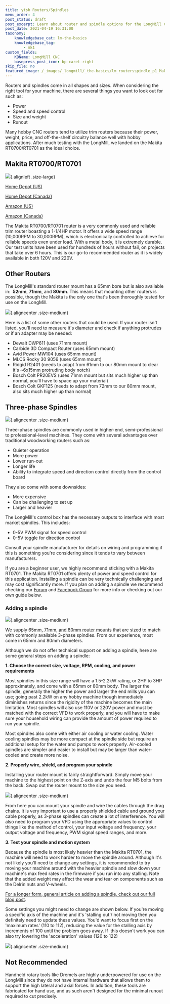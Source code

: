 ```yaml
---
title: ytsb Routers/Spindles
menu_order: 4
post_status: draft
post_excerpt: Learn about router and spindle options for the LongMill CNC, with consideration for noise, speed control, cost. The recommended tool is the Makita RT0700/RT0701.
post_date: 2021-04-19 16:31:00
taxonomy:
    knowledgebase_cat: lm-the-basics
    knowledgebase_tag:
        - mk1
custom_fields:
    KBName: LongMill CNC
    basepress_post_icon: bp-caret-right
skip_file: no
featured_image: /_images/_longmill/_the-basics/lm_routersspindle_p1_Makita.jpg
---
```


Routers and spindles come in all shapes and sizes. When considering the right tool for your machine, there are several things you want to look out for such as:

<ul>
  <li>Power</li>
  <li>Speed and speed control</li>
  <li>Size and weight</li>
  <li>Runout</li>
</ul>

Many hobby CNC routers tend to utilize trim routers because their power, weight, price, and off-the-shelf circuitry balance well with hobby applications. After much testing with the LongMill, we landed on the Makita RT0700/RT0701 as the ideal choice.

<h2>Makita RT0700/RT0701</h2>

![](/_images/_longmill/_the-basics/lm_routersspindle_p1_Makita.jpg){.alignleft .size-large}

<a href="http://www.homedepot.com/p/Makita-1-1-4-HP-Compact-Router-RT0701C/204247210" target="_blank" rel="noreferrer noopener">Home Depot (US)</a>

<a href="https://www.homedepot.ca/en/home/p.compact-router.1000848739.html" target="_blank" rel="noreferrer noopener">Home Depot (Canada)</a>

<a href="https://www.amazon.com/Makita-RT0701C-1-1-Compact-Router/dp/B00E7D3V4S/" target="_blank" rel="noreferrer noopener">Amazon (US)</a>

<a href="https://www.amazon.ca/gp/product/B00E7D3V4S?ie=UTF8" target="_blank" rel="noreferrer noopener">Amazon (Canada)</a>

The Makita RT0700/RT0701 router is a very commonly used and reliable trim router boasting a 1-1/4HP motor. It offers a wide speed range (10,000RPM to 30,000RPM), which is electronically controlled to achieve for reliable speeds even under load. With a metal body, it is extremely durable. Our test units have been used for hundreds of hours without fail, on projects that take over 6 hours. This is our go-to recommended router as it is widely available in both 120V and 220V.

<h2>Other Routers</h2>

The LongMill's standard router mount has a 65mm bore but is also available in:  <strong>52mm</strong>, <strong>71mm</strong>, and <strong>80mm</strong>. This means that mounting other routers is possible, though the Makita is the only one that's been thoroughly tested for use on the LongMill.

![](/_images/_longmill/_the-basics/lm_routersspindle_p2_65RMount.jpg){.aligncenter .size-medium}

Here is a list of some other routers that could be used. If your router isn't listed, you'll need to measure it's diameter and check if anything protrudes or if an adapter may be needed:

<ul>
  <li>Dewalt DWP611 (uses 71mm mount)</li>
  <li>Carbide 3D Compact Router (uses 65mm mount)</li>
  <li>Avid Power MW104 (uses 65mm mount)</li>
  <li>MLCS Rocky 30 9056 (uses 65mm mount)</li>
  <li>Ridgid R2401 (needs to adapt from 61mm to our 80mm mount to clear it's ~6x15mm protruding body notch)</li>
  <li>Bosch Colt PR20EVS (uses 71mm mount but sits much higher up than normal, you'll have to space up your material)</li>
  <li>Bosch Colt GKF125 (needs to adapt from 72mm to our 80mm mount, also sits much higher up than normal)</li>
</ul>

<h2>Three-phase Spindles</h2>

![](/_images/_longmill/_the-basics/lm_routersspindle_p3_RouterPkg.png){.aligncenter .size-medium}

Three-phase spindles are commonly used in higher-end, semi-professional to professional-level machines. They come with several advantages over traditional woodworking routers such as:

<ul>
  <li>Quieter operation</li>
  <li>More power</li>
  <li>Lower run-out</li>
  <li>Longer life</li>
  <li>Ability to integrate speed and direction control directly from the control board</li>
</ul>

They also come with some downsides:

<ul>
  <li>More expensive</li>
  <li>Can be challenging to set up</li>
  <li>Larger and heavier</li>
</ul>

The LongMill's control box has the necessary outputs to interface with most market spindles. This includes:

<ul>
  <li>0-5V PWM signal for speed control</li>
  <li>0-5V toggle for direction control</li>
</ul>

Consult your spindle manufacturer for details on wiring and programming if this is something you're considering since it tends to vary between manufacturers.

If you are a beginner user, we highly recommend sticking with a Makita RT0701. The Makita RT0701 offers plenty of power and speed control for this application. Installing a spindle can be very technically challenging and may cost significantly more. If you plan on adding a spindle we recommend checking our <a href="https://forum.sienci.com/">Forum</a> and <a href="https://www.facebook.com/groups/mill.one">Facebook Group</a> for more info or checking out our own guide below.

<h3>Adding a spindle</h3>

![](/_images/_longmill/_the-basics/lm_routersspindle_p4_Spindle.jpeg){.aligncenter .size-medium}

We supply <a href="https://sienci.com/product/router-mount-for-longmill-benchtop-cnc/">65mm, 71mm, and 80mm router mounts</a> that are sized to match with commonly available 3-phase spindles. From our experience, most come in 65mm and 80mm diameters.

Although we do not offer technical support on adding a spindle, here are some general steps on adding a spindle:

<strong>1. Choose the correct size, voltage, RPM, cooling, and power requirements</strong>

Most spindles in this size range will have a 1.5-2.2kW rating, or 2HP to 3HP approximately, and come with a 65mm or 80mm body. The larger the spindle, generally the higher the power and larger the end mills you can use; going past 2.2kW on any hobby machine though immediately diminishes returns since the rigidity of the machine becomes the main limitation. Most spindles will also use 110V or 220V power and must be matched with the correct VFD to work properly, and you will have to make sure your household wiring can provide the amount of power required to run your spindle.

Most spindles also come with either air cooling or water cooling. Water cooling spindles may be more compact at the spindle side but require an additional setup for the water and pumps to work properly. Air-cooled spindles are simpler and easier to install but may be larger than water-cooled and create more noise.

<strong>2. Properly wire, shield, and program your spindle</strong>

Installing your router mount is fairly straightforward. Simply move your machine to the highest point on the Z-axis and undo the four M5 bolts from the back. Swap out the router mount to the size you need.

![](/_images/_longmill/_the-basics/lm_routersspindle_p5_WireRoute.jpeg){.aligncenter .size-medium}

From here you can mount your spindle and wire the cables through the drag chains. It is very important to use a properly shielded cable and ground your cable properly, as 3-phase spindles can create a lot of interference. You will also need to program your VFD using the appropriate values to control things like the method of control, your input voltage and frequency, your output voltage and frequency, PWM signal speed ranges, and more.

<strong>3. Test your spindle and motion system</strong>

Because the spindle is most likely heavier than the Makita RT0701, the machine will need to work harder to move the spindle around. Although it's not likely you'll need to change any settings, it is recommended to try moving your machine around with the heavier spindle and slow down your machine's max feed rates in the firmware if you run into any stalling. Note that the added weight may affect the wear and tear on components such as the Delrin nuts and V-wheels.

<a href="https://sienci.com/2022/07/21/adding-a-spindle-to-your-longmill/" target="_blank" rel="noopener">For a longer form, general article on adding a spindle, check out our full blog post</a>.

Some settings you might need to change are shown below. If you're moving a specific axis of the machine and it's 'stalling out'/ not moving then you definitely need to update these values. You'd want to focus first on the 'maximum rates' (110 to 112), reducing the value for the stalling axis by increments of 100 until the problem goes away. If  this doesn't work you can also try lowering the 'acceleration' values (120 to 122)

![](/_images/_longmill/_the-basics/lm_routersspindle_p6_Firmware.png){.aligncenter .size-medium}

<h2>Not Recommended</h2>

Handheld rotary tools like Dremels are highly underpowered for use on the LongMill since they do not have internal hardware that allows them to support the high lateral and axial forces. In addition, these tools are fabricated for hand use, and as such aren't designed for the minimal runout required to cut precisely.
